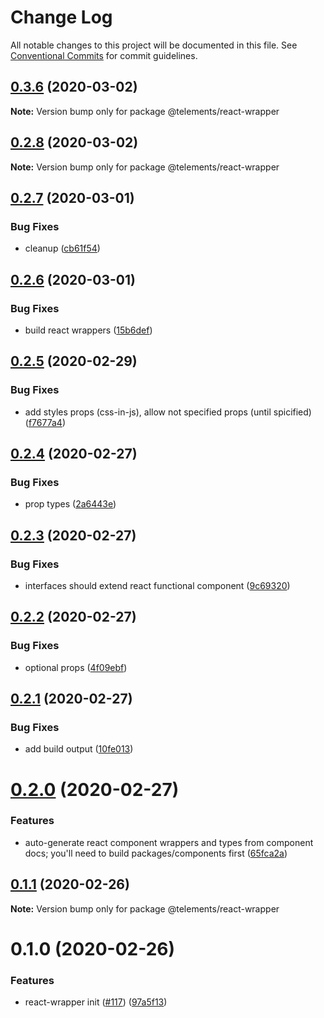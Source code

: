 # Change Log

All notable changes to this project will be documented in this file.
See [Conventional Commits](https://conventionalcommits.org) for commit guidelines.

## [0.3.6](https://github.com/telekom/telements/compare/@telements/react-wrapper@0.2.8...@telements/react-wrapper@0.3.6) (2020-03-02)

**Note:** Version bump only for package @telements/react-wrapper





## [0.2.8](https://github.com/telekom/telements/compare/@telements/react-wrapper@0.2.7...@telements/react-wrapper@0.2.8) (2020-03-02)

**Note:** Version bump only for package @telements/react-wrapper

## [0.2.7](https://github.com/telekom/telements/compare/@telements/react-wrapper@0.2.6...@telements/react-wrapper@0.2.7) (2020-03-01)

### Bug Fixes

- cleanup ([cb61f54](https://github.com/telekom/telements/commit/cb61f547facbfde0458daa42b28b7c7dc4542401))

## [0.2.6](https://github.com/telekom/telements/compare/@telements/react-wrapper@0.2.5...@telements/react-wrapper@0.2.6) (2020-03-01)

### Bug Fixes

- build react wrappers ([15b6def](https://github.com/telekom/telements/commit/15b6def31600e07eef52feccbc0e26bc2503bf66))

## [0.2.5](https://github.com/telekom/telements/compare/@telements/react-wrapper@0.2.4...@telements/react-wrapper@0.2.5) (2020-02-29)

### Bug Fixes

- add styles props (css-in-js), allow not specified props (until spicified) ([f7677a4](https://github.com/telekom/telements/commit/f7677a41a29aa5bb1905be31f7edfca91d8f31dd))

## [0.2.4](https://github.com/telekom/telements/compare/@telements/react-wrapper@0.2.3...@telements/react-wrapper@0.2.4) (2020-02-27)

### Bug Fixes

- prop types ([2a6443e](https://github.com/telekom/telements/commit/2a6443e4bf49cfb75f518c8ba1958299aeb8212d))

## [0.2.3](https://github.com/telekom/telements/compare/@telements/react-wrapper@0.2.2...@telements/react-wrapper@0.2.3) (2020-02-27)

### Bug Fixes

- interfaces should extend react functional component ([9c69320](https://github.com/telekom/telements/commit/9c6932018da57de6a0ed51c6aa9b820c5edc723e))

## [0.2.2](https://github.com/telekom/telements/compare/@telements/react-wrapper@0.2.1...@telements/react-wrapper@0.2.2) (2020-02-27)

### Bug Fixes

- optional props ([4f09ebf](https://github.com/telekom/telements/commit/4f09ebff1ac59c82533a9b0c7d5713dcc7bf7513))

## [0.2.1](https://github.com/telekom/telements/compare/@telements/react-wrapper@0.2.0...@telements/react-wrapper@0.2.1) (2020-02-27)

### Bug Fixes

- add build output ([10fe013](https://github.com/telekom/telements/commit/10fe013d0305bbe4eb8983315454ee362b4df61a))

# [0.2.0](https://github.com/telekom/telements/compare/@telements/react-wrapper@0.1.1...@telements/react-wrapper@0.2.0) (2020-02-27)

### Features

- auto-generate react component wrappers and types from component docs; you'll need to build packages/components first ([65fca2a](https://github.com/telekom/telements/commit/65fca2a64bdc87f973834623413fd87f8a9d45bc))

## [0.1.1](https://github.com/telekom/telements/compare/@telements/react-wrapper@0.1.0...@telements/react-wrapper@0.1.1) (2020-02-26)

**Note:** Version bump only for package @telements/react-wrapper

# 0.1.0 (2020-02-26)

### Features

- react-wrapper init ([#117](https://github.com/telekom/telements/issues/117)) ([97a5f13](https://github.com/telekom/telements/commit/97a5f13664a084458d36c1f443443a690f1cd240))
